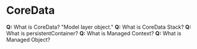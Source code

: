 
# CoreData

**Q:** What is CoreData? "Model layer object."
**Q:** What is CoreData Stack?
**Q:** What is persistentContainer?
**Q:** What is Managed Context?
**Q:** What is Managed Object?

